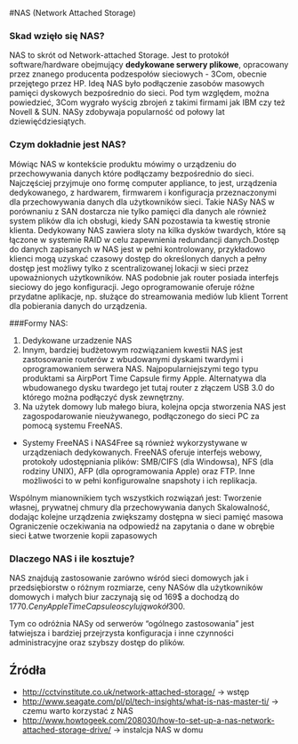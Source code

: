 #NAS (Network Attached Storage)

### Skad wzięło się NAS?
NAS to skrót od Network-attached Storage. Jest to protokół software/hardware obejmujący **dedykowane serwery plikowe**, opracowany przez znanego producenta podzespołów sieciowych - 3Com, obecnie przejętego przez HP. Ideą NAS było podłączenie zasobów masowych pamięci dyskowych bezpośrednio do sieci. Pod tym względem, można powiedzieć, 3Com wygrało wyścig zbrojeń z takimi firmami jak IBM czy też Novell & SUN. NASy zdobywaja popularność od połowy lat dziewięćdziesiątych. 

### Czym dokładnie jest NAS?
Mówiąc NAS w kontekście produktu mówimy o urządzeniu do przechowywania danych które podłączamy bezpośrednio do sieci. Najczęściej przyjmuje ono formę computer appliance, to jest, urządzenia dedykowanego, z hardwarem, firmwarem i konfiguracja przeznaczonymi dla przechowywania danych dla użytkowników sieci. Takie NASy NAS w porównaniu z SAN dostarcza nie tylko pamięci dla danych ale również system plików dla ich obsługi, kiedy SAN pozostawia ta kwestię stronie klienta. Dedykowany NAS zawiera sloty na kilka dysków twardych, które są łączone w systemie RAID w celu zapewnienia redundancji danych.Dostęp do danych zapisanych w NAS jest w pełni kontrolowany, przykładowo klienci mogą uzyskać czasowy dostęp do określonych danych a pełny dostęp jest możliwy tylko z scentralizowanej lokacji w sieci przez upoważnionych użytkowników. NAS podobnie jak router posiada interfejs sieciowy do jego konfiguracji. Jego oprogramowanie oferuje różne przydatne aplikacje, np. służące do streamowania mediów lub klient Torrent dla pobierania danych do urządzenia.

###Formy NAS:
1. Dedykowane urzadzenie NAS
2. Innym, bardziej budżetowym rozwiązaniem kwestii NAS jest zastosowanie routerów z wbudowanymi dyskami twardymi i oprogramowaniem serwera NAS. Najpopularniejszymi tego typu produktami sa AirpPort Time Capsule firmy Apple. Alternatywa dla wbudowanego dysku twardego jet tutaj router z złączem USB 3.0 do którego można podłączyć dysk zewnętrzny.
3. Na użytek domowy lub małego biura, kolejna opcja stworzenia NAS jest zagospodarowanie nieużywanego, podłączonego do sieci PC za pomocą systemu FreeNAS. 

* Systemy FreeNAS i NAS4Free są również wykorzystywane w urządzeniach dedykowanych. FreeNAS oferuje interfejs webowy, protokoły udostępniania plików: SMB/CIFS (dla Windowsa), NFS (dla rodziny UNIX), AFP (dla oprogramowania Apple) oraz FTP. Inne możliwości to w pełni konfigurowalne snapshoty i ich replikacja.

Wspólnym mianownikiem tych wszystkich rozwiązań jest:
Tworzenie własnej, prywatnej chmury dla przechowywania danych
Skalowalność, dodając kolejne urządzenia zwiększamy dostępna w sieci pamięć masowa
Ograniczenie oczekiwania na odpowiedź na zapytania o dane w obrębie sieci
Łatwe tworzenie kopii zapasowych

### Dlaczego NAS i ile kosztuje?
NAS znajdują zastosowanie zarówno wśród sieci domowych jak i przedsiębiorstw o różnym rozmiarze, ceny NASów dla użytkowników domowych i małych biur zaczynają się od 169$ a dochodzą do 1770$. Ceny Apple Time Capsule oscylują wokół 300$. 

Tym co odróżnia NASy od serwerów “ogólnego zastosowania” jest łatwiejsza i bardziej przejrzysta konfiguracja i inne czynności administracyjne oraz  szybszy dostęp do plików.

## Źródła
* <http://cctvinstitute.co.uk/network-attached-storage/> -> wstęp
* <http://www.seagate.com/pl/pl/tech-insights/what-is-nas-master-ti/> -> czemu warto korzystać z NAS
* <http://www.howtogeek.com/208030/how-to-set-up-a-nas-network-attached-storage-drive/> -> instalcja NAS w domu


